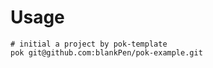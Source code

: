 # Usage
```shell
# initial a project by pok-template
pok git@github.com:blankPen/pok-example.git
```